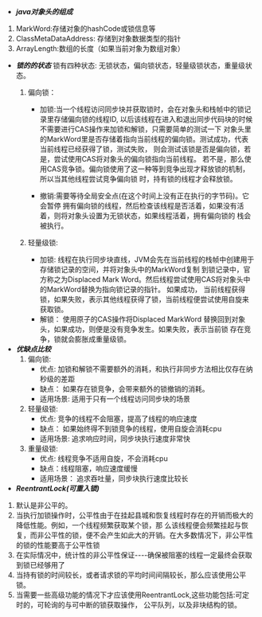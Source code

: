 - **_java对象头的组成_**
1. MarkWord:存储对象的hashCode或锁信息等
2. ClassMetaDataAddress: 存储到对象数据类型的指针
3. ArrayLength:数组的长度（如果当前对象为数组对象） 
- **_锁的的状态_**
锁有四种状态: 无锁状态，偏向锁状态，轻量级锁状态，重量级状态。
    1. 偏向锁：
    
          - 加锁:当一个线程访问同步块并获取锁时，会在对象头和栈帧中的锁记录里存储偏向锁的线程ID,
    以后该线程在进入和退出同步代码块的时候不需要进行CAS操作来加锁和解锁，只需要简单的测试一下
    对象头里的MarkWord里是否存储着指向当前线程的偏向锁。测试成功，代表当前线程已经获得了锁，测试失败，
    则会测试该锁是否是偏向锁，若是，尝试使用CAS将对象头的偏向锁指向当前线程。
    若不是，那么使用CAS竞争锁。偏向锁使用了这一种等到竞争出现才释放锁的机制，所以当其他线程尝试竞争偏向锁
    时，持有锁的线程才会释放锁。
    
        - 撤销:需要等待全局安全点(在这个时间上没有正在执行的字节码)。它会暂停
    拥有偏向锁的线程，然后检查该线程是否活着，如果没有活着，则将对象头设置为无锁状态，如果线程活着，拥有偏向锁的
    栈会被执行。        
    2. 轻量级锁: 
        - 加锁: 线程在执行同步块直线，JVM会先在当前线程的栈帧中创建用于存储锁记录的空间，并将对象头中的MarkWord复制
        到锁记录中，官方称之为Displaced Mark Word。然后线程尝试使用CAS将对象头中的MarkWord替换为指向锁记录的指针。
        如果成功， 当前线程获得锁，如果失败，表示其他线程获得了锁，当前线程便尝试使用自旋来获取锁。
        - 解锁： 使用原子的CAS操作将Displaced MarkWord 替换回到对象头，如果成功，则便是没有竞争发生。如果失败，表示当前锁
        存在竞争，锁就会膨胀成重量级锁。
- **_优缺点比较_**
    1. 偏向锁: 
        - 优点: 加锁和解锁不需要额外的消耗，和执行非同步方法相比仅存在纳秒级的差距
        - 缺点： 如果存在锁竞争，会带来额外的锁撤销的消耗。
        - 适用场景: 适用于只有一个线程访问同步块的场景
    2. 轻量级锁:
        - 优点: 竞争的线程不会阻塞，提高了线程的响应速度
        - 缺点： 如果始终得不到锁竞争的线程，使用自旋会消耗cpu
        - 适用场景: 追求响应时间，同步块执行速度非常快
    3. 重量级锁: 
        - 优点: 线程竞争不适用自旋，不会消耗cpu
        - 缺点：线程阻塞，响应速度缓慢
        - 适用场景： 追求吞吐量，同步块执行速度比较长
- **_ReentrantLock(可重入锁)_** 
1. 默认是非公平的。
2. 当执行加锁操作时，公平性由于在挂起县城和恢复线程时存在的开销而极大的降低性能。例如，一个线程频繁获取某个锁，那
么该线程便会频繁挂起与恢复，而非公平性的锁，便不会产生如此大的开销。在大多数情况下，非公平性的锁的性能要高于公平性锁
3. 在实际情况中，统计性的非公平性保证----确保被阻塞的线程一定最终会获取到锁已经够用了
4. 当持有锁的时间较长，或者请求锁的平均时间间隔较长，那么应该使用公平锁。
5. 当需要一些高级功能的情况下才应该使用ReentrantLock,这些功能包括:可定时的，可轮询的与可中断的锁获取操作，
公平队列，以及非块结构的锁。